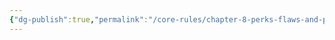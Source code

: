 ```yaml
---
{"dg-publish":true,"permalink":"/core-rules/chapter-8-perks-flaws-and-points/perks-list/trait/body/natural-flight/"}
---
```



